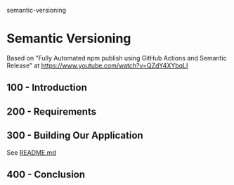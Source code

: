 semantic-versioning
# Semantic Versioning

Based on "Fully Automated npm publish using GitHub Actions and Semantic Release" at https://www.youtube.com/watch?v=QZdY4XYbqLI

## 100 - Introduction

## 200 - Requirements

## 300 - Building Our Application

See [README.md](./300/README.md)

## 400 - Conclusion
